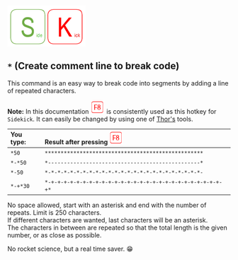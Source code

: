 [![Sidekick](Images/SKLogo.png)](../README.md)

## `*` (Create comment line to break code)

This command is an easy way to break code into segments by adding a line of repeated characters.

**Note:** In this documentation ![`F8`](Images/F8.png) is consistently used as this hotkey for `Sidekick`. It can easily be changed by using one of [Thor's](https://github.com/VFPX/Thor) tools.

| You type:                |        Result after pressing ![`F8`](Images/F8.png)                                |
|:-------------------------|:----------------------------------------------------------|
| `*50`                    | `**************************************************` |
| `*-*50`| `*------------------------------------------------*`|
| `*-50`| `*-*-*-*-*-*-*-*-*-*-*-*-*-*-*-*-*-*-*-*-*-*-*-*-*-`| 
| `*-+*30` |`*-+-+-+-+-+-+-+-+-+-+-+-+-+-+-+-+-+-+-+-+-+-+-+-+-+-+-+-+*`|
 
No space allowed, start with an asterisk and end with the number of repeats. Limit is 250 characters.  
If different characters are wanted, last characters will be an asterisk.  
The characters in between are repeated so that the total length is the given number, or as close as possible.

No rocket science, but a real time saver. :grin:
